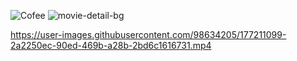 
![Cofee](https://user-images.githubusercontent.com/98634205/175206649-8ffe69e9-be1f-47f0-85b4-9362a3b23eea.png)
![movie-detail-bg](https://user-images.githubusercontent.com/98634205/175644259-b4e937c7-ff76-456b-adcd-e71094f8b360.png)

https://user-images.githubusercontent.com/98634205/177211099-2a2250ec-90ed-469b-a28b-2bd6c1616731.mp4
